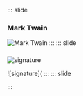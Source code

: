 ::: slide
### Mark Twain
![Mark Twain](https://upload.wikimedia.org/wikipedia/commons/thumb/2/2d/Mark_Twain_by_Abdullah_Fr%C3%A8res%2C_1867.jpg/360px-Mark_Twain_by_Abdullah_Fr%C3%A8res%2C_1867.jpg)
:::
::: slide
### 
![signature](https://upload.wikimedia.org/wikipedia/commons/thumb/c/cf/%D0%90%D0%B2%D1%82%D0%BE%D0%B3%D1%80%D0%B0%D1%84_%D0%9C%D0%B0%D1%80%D0%BA_%D0%A2%D0%B2%D0%B5%D0%BD.JPG/1280px-%D0%90%D0%B2%D1%82%D0%BE%D0%B3%D1%80%D0%B0%D1%84_%D0%9C%D0%B0%D1%80%D0%BA_%D0%A2%D0%B2%D0%B5%D0%BD.JPG)

![signature](
:::
::: slide


:::
